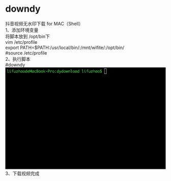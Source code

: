 # downdy
抖音视频无水印下载 for MAC（Shell）
</br>
1、添加环境变量
</br>
将脚本放到 /opt/bin下
</br>
vim /etc/profile
</br>
export PATH=$PATH:/usr/local/bin/:/mnt/wifite/:/opt/bin/
</br>
#source /etc/profile
</br>
2、执行脚本
</br>
#downdy
</br>
![image](https://github.com/zgwdg/downdy/blob/master/downdy-%E4%BD%BF%E7%94%A8%E7%A4%BA%E4%BE%8B.gif)
</br>
3、下载视频完成
